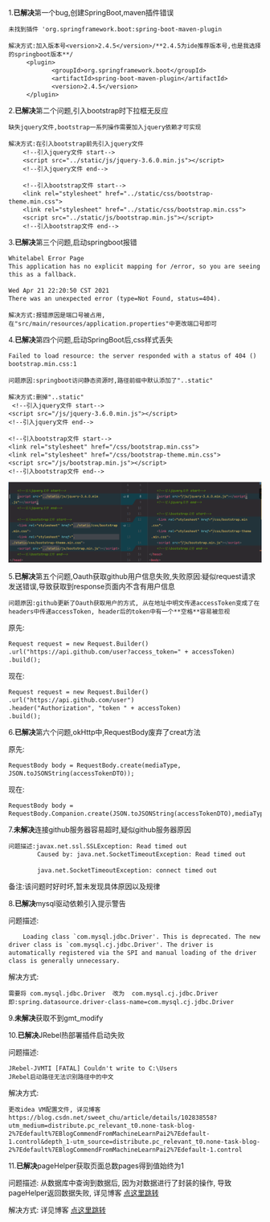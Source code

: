 1.**已解决**第一个bug,创建SpringBoot,maven插件错误

    未找到插件 'org.springframework.boot:spring-boot-maven-plugin
    
    解决方式:加入版本号<version>2.4.5</version>/**2.4.5为ide推荐版本号,也是我选择的springboot版本**/
         <plugin>
                <groupId>org.springframework.boot</groupId>
                <artifactId>spring-boot-maven-plugin</artifactId>
                <version>2.4.5</version>
         </plugin>

2.**已解决**第二个问题,引入bootstrap时下拉框无反应

    缺失jquery文件,bootstrap一系列操作需要加入jquery依赖才可实现
    
    解决方式:在引入bootstrap前先引入jquery文件
        <!--引入jquery文件 start-->
        <script src="../static/js/jquery-3.6.0.min.js"></script>
        <!--引入jquery文件 end-->
    
        <!--引入bootstrap文件 start-->
        <link rel="stylesheet" href="../static/css/bootstrap-theme.min.css">
        <link rel="stylesheet" href="../static/css/bootstrap.min.css">
        <script src="../static/js/bootstrap.min.js"></script>
        <!--引入bootstrap文件 end-->

3.**已解决**第三个问题,启动springboot报错

    Whitelabel Error Page
    This application has no explicit mapping for /error, so you are seeing this as a fallback.
    
    Wed Apr 21 22:20:50 CST 2021
    There was an unexpected error (type=Not Found, status=404).
    
    解决方式:报错原因是端口号被占用,在"src/main/resources/application.properties"中更改端口号即可

4.**已解决**第四个问题,启动SpringBoot后,css样式丢失

    Failed to load resource: the server responded with a status of 404 () bootstrap.min.css:1
    
    问题原因:springboot访问静态资源时,路径前缀中默认添加了"..static"
    
    解决方式:删掉"..static"
     <!--引入jquery文件 start-->
    <script src="/js/jquery-3.6.0.min.js"></script>
    <!--引入jquery文件 end-->
    
    <!--引入bootstrap文件 start-->
    <link rel="stylesheet" href="/css/bootstrap.min.css">
    <link rel="stylesheet" href="/css/bootstrap-theme.min.css">
    <script src="/js/bootstrap.min.js"></script>
    <!--引入bootstrap文件 end-->

![bug_04](../log_bug/bug_log_img/bug_04.png)

5.**已解决**第五个问题,Oauth获取github用户信息失败,失败原因:疑似request请求发送错误,导致获取到response页面内不含有用户信息

    问题原因:github更新了Oauth获取用户的方式, 从在地址中明文传递accessToken变成了在headers中传递accessToken, header后的token中有一个**空格**容易被忽视

原先:

    Request request = new Request.Builder()
    .url("https://api.github.com/user?access_token=" + accessToken)
    .build();

现在:

    Request request = new Request.Builder()
    .url("https://api.github.com/user")
    .header("Authorization", "token " + accessToken)
    .build();

6.**已解决**第六个问题,okHttp中,RequestBody废弃了creat方法

原先:

    RequestBody body = RequestBody.create(mediaType, JSON.toJSONString(accessTokenDTO));

现在:

    RequestBody body = RequestBody.Companion.create(JSON.toJSONString(accessTokenDTO),mediaType);

7.**未解决**连接github服务器容易超时,疑似github服务器原因
    
    问题描述:javax.net.ssl.SSLException: Read timed out
            Caused by: java.net.SocketTimeoutException: Read timed out
            
            java.net.SocketTimeoutException: connect timed out
备注:该问题时好时坏,暂未发现具体原因以及规律


8.**已解决**mysql驱动依赖引入提示警告 

问题描述:

        Loading class `com.mysql.jdbc.Driver'. This is deprecated. The new driver class is `com.mysql.cj.jdbc.Driver'. The driver is automatically registered via the SPI and manual loading of the driver class is generally unnecessary.

解决方式:

    需要将 com.mysql.jdbc.Driver  改为  com.mysql.cj.jdbc.Driver
    即:spring.datasource.driver-class-name=com.mysql.cj.jdbc.Driver

9.**未解决**获取不到gmt_modify

10.**已解决**JRebel热部署插件启动失败

问题描述:

    JRebel-JVMTI [FATAL] Couldn't write to C:\Users
    JRebel启动路径无法识别路径中的中文

解决方式:

    更改idea VM配置文件, 详见博客https://blog.csdn.net/sweet_chu/article/details/102838558?utm_medium=distribute.pc_relevant_t0.none-task-blog-2%7Edefault%7EBlogCommendFromMachineLearnPai2%7Edefault-1.control&depth_1-utm_source=distribute.pc_relevant_t0.none-task-blog-2%7Edefault%7EBlogCommendFromMachineLearnPai2%7Edefault-1.control

11.**已解决**pageHelper获取页面总数pages得到值始终为1

问题描述: 从数据库中查询到数据后, 因为对数据进行了封装的操作, 导致pageHelper返回数据失败, 详见博客 [点这里跳转](https://blog.csdn.net/qq1445654576/article/details/108545994)

解决方式: 详见博客 [点这里跳转](https://blog.csdn.net/qq_45376627/article/details/114453910)



